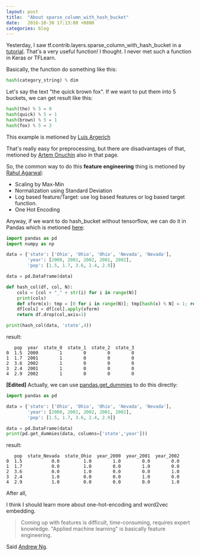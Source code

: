 ```yaml
---
layout: post
title:  "About sparse_column_with_hash_bucket"
date:   2016-10-30 17:13:00 +0800
categories: blog
---
```


Yesterday, I saw tf.contrib.layers.sparse_column_with_hash_bucket in a [tutorial][tensorflow-tutorial]. That's a very useful function! I thought. I never met such a function in Keras or TFLearn.

Basically, the function do something like this:

```python
hash(category_string) % dim
```

Let's say the text "the quick brown fox". If we want to put them into 5 buckets, we can get result like this:

```python
hash(the) % 5 = 0
hash(quick) % 5 = 1
hash(brown) % 5 = 1
hash(fox) % 5 = 3
```
This example is metioned by [Luis Argerich][luis-in-quora]

That's really easy for preprocessing, but there are disadvantages of that, metioned by [Artem Onuchin][luis-in-quora] also in that page.

So, the common way to do this **feature engineering** thing is metioned by [Rahul Agarwal][practice-quora]:

* Scaling by Max-Min
* Normalization using Standard Deviation
* Log based feature/Target: use log based features or log based target function.
* One Hot Encoding

Anyway, if we want to do hash_bucket without tensorflow, we can do it in Pandas which is metioned [here][stackoverflow-hash-code]:

```python
import pandas as pd
import numpy as np

data = {'state': ['Ohio', 'Ohio', 'Ohio', 'Nevada', 'Nevada'],
        'year': [2000, 2001, 2002, 2001, 2002],
        'pop': [1.5, 1.7, 3.6, 2.4, 2.9]}

data = pd.DataFrame(data)

def hash_col(df, col, N):
    cols = [col + "_" + str(i) for i in range(N)]
    print(cols)
    def xform(x): tmp = [0 for i in range(N)]; tmp[hash(x) % N] = 1; return pd.Series(tmp,index=cols)
    df[cols] = df[col].apply(xform)
    return df.drop(col,axis=1)

print(hash_col(data, 'state',4))
```
result:
```code
   pop  year  state_0  state_1  state_2  state_3
0  1.5  2000        1        0        0        0
1  1.7  2001        1        0        0        0
2  3.6  2002        1        0        0        0
3  2.4  2001        1        0        0        0
4  2.9  2002        1        0        0        0
```

**\[Edited\]** Actually, we can use [pandas.get_dummies][doc-get_dummies] to do this directly:

```python
import pandas as pd

data = {'state': ['Ohio', 'Ohio', 'Ohio', 'Nevada', 'Nevada'],
        'year': [2000, 2001, 2002, 2001, 2002],
        'pop': [1.5, 1.7, 3.6, 2.4, 2.9]}

data = pd.DataFrame(data)
print(pd.get_dummies(data, columns=['state','year']))
```
result:
```code
   pop  state_Nevada  state_Ohio  year_2000  year_2001  year_2002
0  1.5           0.0         1.0        1.0        0.0        0.0
1  1.7           0.0         1.0        0.0        1.0        0.0
2  3.6           0.0         1.0        0.0        0.0        1.0
3  2.4           1.0         0.0        0.0        1.0        0.0
4  2.9           1.0         0.0        0.0        0.0        1.0
```

After all,

I think I should learn more about one-hot-encoding and word2vec embedding.

> Coming up with features is difficult, time-consuming, requires expert knowledge. "Applied machine learning" is basically feature engineering.

Said [Andrew Ng][ng].


[tensorflow-tutorial]:https://www.tensorflow.org/versions/r0.11/tutorials/wide/index.html
[luis-in-quora]:https://www.quora.com/Can-you-explain-feature-hashing-in-an-easily-understandable-way
[practice-quora]:https://www.quora.com/What-are-some-best-practices-in-Feature-Engineering
[stackoverflow-hash-code]:http://stackoverflow.com/questions/8673035/what-is-feature-hashing-hashing-trick/33581487
[ng]:http://www.andrewng.org/
[doc-get_dummies]:http://pandas.pydata.org/pandas-docs/stable/generated/pandas.get_dummies.html
